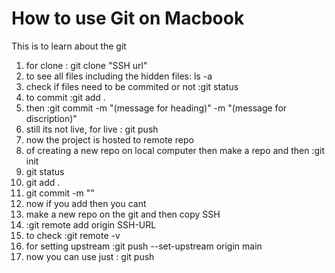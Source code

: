 # How to use Git on Macbook 
This is to learn about the git
1.  for clone : git clone "SSH url"
2.  to see all files including the hidden files: ls -a
3.  check if files need to be commited or not :git status
4.  to commit :git add .
5.  then :git commit -m "(message for heading)" -m "(message for discription)"
6.  still its not live, for live : git push
7.  now the project is hosted to remote repo
8.  of creating a new repo on local computer then make a repo and then :git init
9.  git status
10. git add .
11. git commit -m ""
12. now if you add then you cant 
13. make a new repo on the git and then copy SSH 
14. :git remote add origin SSH-URL
15. to check :git remote -v
16. for setting upstream :git push --set-upstream origin main
17. now you can use just : git push
